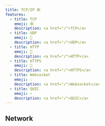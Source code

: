 ```yaml
---
title: TCP/IP 🕸
features:
  - title: TCP
    emoji: 🕸
    description: <a href="/">TCP</a>
  - title: UDP
    emoji: 🚀
    description: <a href="/">UDP</a>
  - title: HTTP
    emoji: 💎
    description: <a href="/">HTTP</a>
  - title: HTTPS
    emoji: 🚥
    description: <a href="/">HTTPS</a>
  - title: Websocket
    emoji: 💡
    description: <a href="/">Websocket</a>
  - title: QUIC
    emoji: ⚡️
    description: <a href="/">QUIC</a>
---
```


## Network
